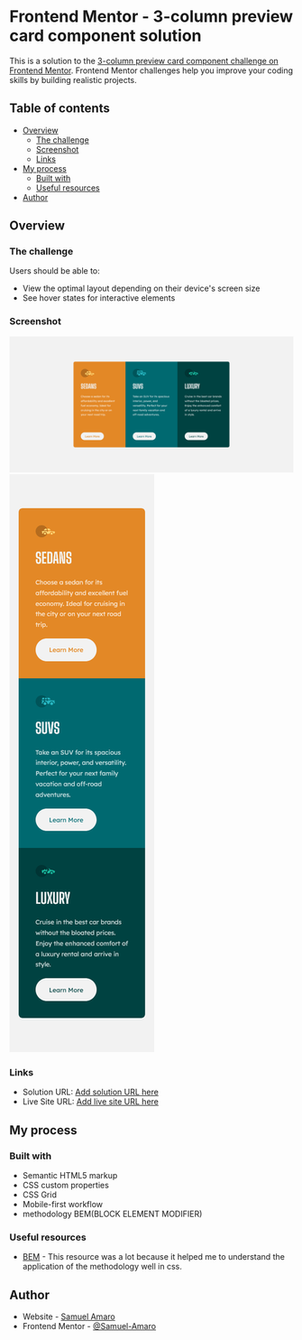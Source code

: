# Frontend Mentor - 3-column preview card component solution

This is a solution to the [3-column preview card component challenge on Frontend Mentor](https://www.frontendmentor.io/challenges/3column-preview-card-component-pH92eAR2-). Frontend Mentor challenges help you improve your coding skills by building realistic projects. 

## Table of contents

- [Overview](#overview)
  - [The challenge](#the-challenge)
  - [Screenshot](#screenshot)
  - [Links](#links)
- [My process](#my-process)
  - [Built with](#built-with)
  - [Useful resources](#useful-resources)
- [Author](#author)

## Overview

### The challenge

Users should be able to:

- View the optimal layout depending on their device's screen size
- See hover states for interactive elements

### Screenshot

![](./printscreen/desktop-result.png)
![](./printscreen/mobile-result.png)

### Links

- Solution URL: [Add solution URL here](https://your-solution-url.com)
- Live Site URL: [Add live site URL here](https://your-live-site-url.com)

## My process

### Built with

- Semantic HTML5 markup
- CSS custom properties
- CSS Grid
- Mobile-first workflow
- methodology BEM(BLOCK ELEMENT MODIFIER)

### Useful resources

- [BEM](http://getbem.com/introduction/) - This resource was a lot because it helped me to understand the application of the methodology well in css.

## Author

- Website - [Samuel Amaro](https://github.com/Samuel-Amaro)
- Frontend Mentor - [@Samuel-Amaro](https://www.frontendmentor.io/profile/Samuel-Amaro)

